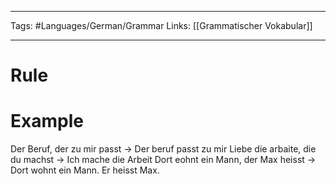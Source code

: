___
Tags: #Languages/German/Grammar 
Links: [[Grammatischer Vokabular]]
___
# Rule

# Example

Der Beruf, der zu mir passt -> Der beruf passt zu mir
Liebe die arbaite, die du machst -> Ich mache die Arbeit
Dort eohnt ein Mann, der Max heisst -> Dort wohnt ein Mann. Er heisst Max.
